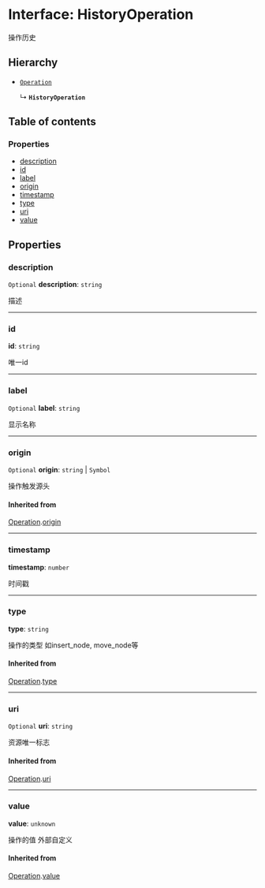 # Interface: HistoryOperation

操作历史

## Hierarchy

* [`Operation`](/en/auto-docs/fixed-history-plugin/interfaces/Operation.md)

  ↳ **`HistoryOperation`**

## Table of contents

### Properties

* [description](/en/auto-docs/fixed-history-plugin/interfaces/HistoryOperation.md#description)
* [id](/en/auto-docs/fixed-history-plugin/interfaces/HistoryOperation.md#id)
* [label](/en/auto-docs/fixed-history-plugin/interfaces/HistoryOperation.md#label)
* [origin](/en/auto-docs/fixed-history-plugin/interfaces/HistoryOperation.md#origin)
* [timestamp](/en/auto-docs/fixed-history-plugin/interfaces/HistoryOperation.md#timestamp)
* [type](/en/auto-docs/fixed-history-plugin/interfaces/HistoryOperation.md#type)
* [uri](/en/auto-docs/fixed-history-plugin/interfaces/HistoryOperation.md#uri)
* [value](/en/auto-docs/fixed-history-plugin/interfaces/HistoryOperation.md#value)

## Properties

### description

`Optional` **description**: `string`

描述

***

### id

**id**: `string`

唯一id

***

### label

`Optional` **label**: `string`

显示名称

***

### origin

`Optional` **origin**: `string` | `Symbol`

操作触发源头

#### Inherited from

[Operation](/en/auto-docs/fixed-history-plugin/interfaces/Operation.md).[origin](/en/auto-docs/fixed-history-plugin/interfaces/Operation.md#origin)

***

### timestamp

**timestamp**: `number`

时间戳

***

### type

**type**: `string`

操作的类型 如insert\_node, move\_node等

#### Inherited from

[Operation](/en/auto-docs/fixed-history-plugin/interfaces/Operation.md).[type](/en/auto-docs/fixed-history-plugin/interfaces/Operation.md#type)

***

### uri

`Optional` **uri**: `string`

资源唯一标志

#### Inherited from

[Operation](/en/auto-docs/fixed-history-plugin/interfaces/Operation.md).[uri](/en/auto-docs/fixed-history-plugin/interfaces/Operation.md#uri)

***

### value

**value**: `unknown`

操作的值 外部自定义

#### Inherited from

[Operation](/en/auto-docs/fixed-history-plugin/interfaces/Operation.md).[value](/en/auto-docs/fixed-history-plugin/interfaces/Operation.md#value)

